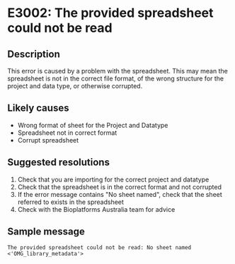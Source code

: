 # E3002: The provided spreadsheet could not be read

## Description

This error is caused by a problem with the spreadsheet.  This may mean the spreadsheet
is not in the correct file format, of the wrong structure for the project and data type,
or otherwise corrupted.

## Likely causes
* Wrong format of sheet for the Project and Datatype
* Spreadsheet not in correct format
* Corrupt spreadsheet

## Suggested resolutions

1. Check that you are importing for the correct project and datatype
2. Check that the spreadsheet is in the correct format and not corrupted
3. If the error message contains "No sheet named", check that the sheet referred to exists
   in the spreadsheet
4. Check with the Bioplatforms Australia team for advice

## Sample message

```
The provided spreadsheet could not be read: No sheet named <'OMG_library_metadata'>
```
